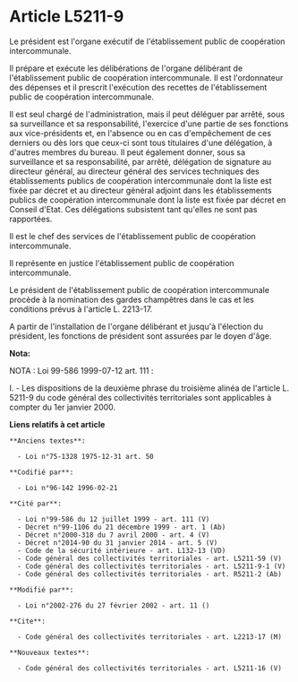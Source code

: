 # Article L5211-9

Le président est l'organe exécutif de l'établissement public de coopération intercommunale.

Il prépare et exécute les délibérations de l'organe délibérant de l'établissement public de coopération intercommunale. Il
est l'ordonnateur des dépenses et il prescrit l'exécution des recettes de l'établissement public de coopération
intercommunale.

Il est seul chargé de l'administration, mais il peut déléguer par arrêté, sous sa surveillance et sa responsabilité,
l'exercice d'une partie de ses fonctions aux vice-présidents et, en l'absence ou en cas d'empêchement de ces derniers ou dès
lors que ceux-ci sont tous titulaires d'une délégation, à d'autres membres du bureau. Il peut également donner, sous sa
surveillance et sa responsabilité, par arrêté, délégation de signature au directeur général, au directeur général des
services techniques des établissements publics de coopération intercommunale dont la liste est fixée par décret et au
directeur général adjoint dans les établissements publics de coopération intercommunale dont la liste est fixée par décret en
Conseil d'Etat. Ces délégations subsistent tant qu'elles ne sont pas rapportées.

Il est le chef des services de l'établissement public de coopération intercommunale.

Il représente en justice l'établissement public de coopération intercommunale.

Le président de l'établissement public de coopération intercommunale procède à la nomination des gardes champêtres dans le
cas et les conditions prévus à l'article L. 2213-17.

A partir de l'installation de l'organe délibérant et jusqu'à l'élection du président, les fonctions de président sont
assurées par le doyen d'âge.

**Nota:**

NOTA : Loi 99-586 1999-07-12 art. 111 :

I. - Les dispositions de la deuxième phrase du troisième alinéa de l'article L. 5211-9 du code général des collectivités
territoriales sont applicables à compter du 1er janvier 2000.

**Liens relatifs à cet article**

	**Anciens textes**:

	  - Loi n°75-1328 1975-12-31 art. 50

	**Codifié par**:

	  - Loi n°96-142 1996-02-21

	**Cité par**:

	  - Loi n°99-586 du 12 juillet 1999 - art. 111 (V)
	  - Décret n°99-1106 du 21 décembre 1999 - art. 1 (Ab)
	  - Décret n°2000-318 du 7 avril 2000 - art. 4 (V)
	  - Décret n°2014-90 du 31 janvier 2014 - art. 5 (V)
	  - Code de la sécurité intérieure - art. L132-13 (VD)
	  - Code général des collectivités territoriales - art. L5211-59 (V)
	  - Code général des collectivités territoriales - art. L5211-9-1 (V)
	  - Code général des collectivités territoriales - art. R5211-2 (Ab)

	**Modifié par**:

	  - Loi n°2002-276 du 27 février 2002 - art. 11 ()

	**Cite**:

	  - Code général des collectivités territoriales - art. L2213-17 (M)

	**Nouveaux textes**:

	  - Code général des collectivités territoriales - art. L5211-16 (V)
